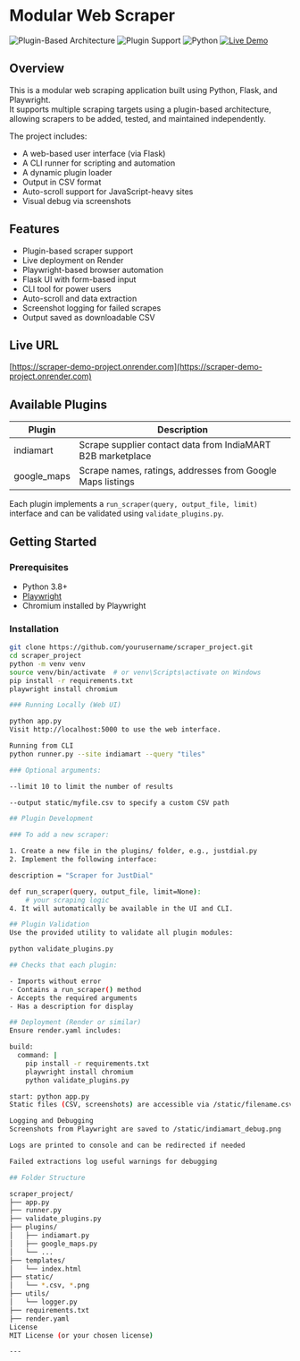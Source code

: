 # Modular Web Scraper

![Plugin-Based Architecture](https://img.shields.io/badge/Architecture-Plugin--Based-blueviolet?style=for-the-badge&logo=code)
![Plugin Support](https://img.shields.io/badge/Plugins-Supported-Yes-28a745?style=for-the-badge&logo=plug)
![Python](https://img.shields.io/badge/Built%20With-Python-3776AB?style=for-the-badge&logo=python&logoColor=white)
[![Live Demo](https://img.shields.io/badge/Live-Demo-blue?style=for-the-badge&logo=render)](https://scraper-demo-project.onrender.com)

## Overview

This is a modular web scraping application built using Python, Flask, and Playwright.  
It supports multiple scraping targets using a plugin-based architecture, allowing scrapers to be added, tested, and maintained independently.

The project includes:

- A web-based user interface (via Flask)
- A CLI runner for scripting and automation
- A dynamic plugin loader
- Output in CSV format
- Auto-scroll support for JavaScript-heavy sites
- Visual debug via screenshots

## Features

- Plugin-based scraper support
- Live deployment on Render
- Playwright-based browser automation
- Flask UI with form-based input
- CLI tool for power users
- Auto-scroll and data extraction
- Screenshot logging for failed scrapes
- Output saved as downloadable CSV

## Live URL

[https://scraper-demo-project.onrender.com](https://scraper-demo-project.onrender.com)

## Available Plugins

| Plugin       | Description                                                 |
|--------------|-------------------------------------------------------------|
| indiamart    | Scrape supplier contact data from IndiaMART B2B marketplace |
| google_maps  | Scrape names, ratings, addresses from Google Maps listings  |

Each plugin implements a `run_scraper(query, output_file, limit)` interface and can be validated using `validate_plugins.py`.

## Getting Started

### Prerequisites

- Python 3.8+
- [Playwright](https://playwright.dev/python/)
- Chromium installed by Playwright

### Installation

```bash
git clone https://github.com/yourusername/scraper_project.git
cd scraper_project
python -m venv venv
source venv/bin/activate  # or venv\Scripts\activate on Windows
pip install -r requirements.txt
playwright install chromium

### Running Locally (Web UI)

python app.py
Visit http://localhost:5000 to use the web interface.

Running from CLI
python runner.py --site indiamart --query "tiles"

### Optional arguments:

--limit 10 to limit the number of results

--output static/myfile.csv to specify a custom CSV path

## Plugin Development

### To add a new scraper:

1. Create a new file in the plugins/ folder, e.g., justdial.py
2. Implement the following interface:

description = "Scraper for JustDial"

def run_scraper(query, output_file, limit=None):
    # your scraping logic
4. It will automatically be available in the UI and CLI.

## Plugin Validation
Use the provided utility to validate all plugin modules:

python validate_plugins.py

## Checks that each plugin:

- Imports without error
- Contains a run_scraper() method
- Accepts the required arguments
- Has a description for display

## Deployment (Render or similar)
Ensure render.yaml includes:

build:
  command: |
    pip install -r requirements.txt
    playwright install chromium
    python validate_plugins.py

start: python app.py
Static files (CSV, screenshots) are accessible via /static/filename.csv.

Logging and Debugging
Screenshots from Playwright are saved to /static/indiamart_debug.png

Logs are printed to console and can be redirected if needed

Failed extractions log useful warnings for debugging

## Folder Structure

scraper_project/
├── app.py
├── runner.py
├── validate_plugins.py
├── plugins/
│   ├── indiamart.py
│   ├── google_maps.py
│   └── ...
├── templates/
│   └── index.html
├── static/
│   └── *.csv, *.png
├── utils/
│   └── logger.py
├── requirements.txt
├── render.yaml
License
MIT License (or your chosen license)

---


